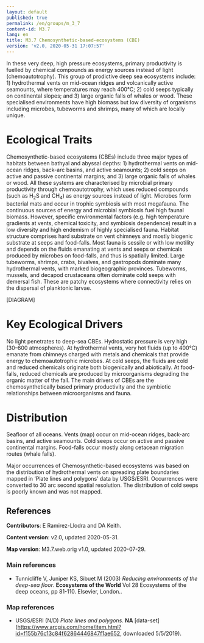 ```yaml
---
layout: default
published: true
permalink: /en/groups/m_3_7
content-id: M3.7
lang: en
title: M3.7 Chemosynthetic-based-ecosystems (CBE)
version: 'v2.0, 2020-05-31 17:07:57'
---
```


In these very deep, high pressure ecosystems, primary productivity is fuelled by chemical compounds as energy sources instead of light (chemoautotrophy). This group of prodictive deep sea ecosystems include: 1) hydrothermal vents on mid-ocean ridges and volcanically active seamounts, where temperatures may reach 400°C; 2) cold seeps typically on continental slopes; and 3) large organic falls of whales or wood. These specialised environments have high biomass but low diversity of organisms including microbes, tubeworms and shrimps, many of which are locally unique.

# Ecological Traits
 
Chemosynthetic-based ecosystems (CBEs) include three major types of habitats between bathyal and abyssal depths: 1) hydrothermal vents on mid-ocean ridges, back-arc basins, and active seamounts; 2) cold seeps on active and passive continental margins; and 3) large organic falls of whales or wood. All these systems are characterised by microbial primary productivity through chemoautotrophy, which uses reduced compounds (such as H<sub>2</sub>S and CH<sub>4</sub>) as energy sources instead of light. Microbes form bacterial mats and occur in trophic symbiosis with most megafauna. The continuous sources of energy and microbial symbiosis fuel high faunal biomass. However, specific environmental factors (e.g. high temperature gradients at vents, chemical toxicity, and symbiosis dependence) result in a low diversity and high endemism of highly specialised fauna. Habitat structure comprises hard substrate on vent chimneys and mostly biogenic substrate at seeps and food-falls. Most fauna is sessile or with low motility and depends on the fluids emanating at vents and seeps or chemicals produced by microbes on food-falls, and thus is spatially limited. Large tubeworms, shrimps, crabs, bivalves, and gastropods dominate many hydrothermal vents, with marked biogeographic provinces. Tubeworms, mussels, and decapod crustaceans often dominate cold seeps with demersal fish. These are patchy ecosystems where connectivity relies on the dispersal of planktonic larvae.

[DIAGRAM]

# Key Ecological Drivers
 
No light penetrates to deep-sea CBEs. Hydrostatic pressure is very high (30–600 atmospheres). At hydrothermal vents, very hot fluids (up to 400°C) emanate from chimneys charged with metals and chemicals that provide energy to chemoautotrophic microbes. At cold seeps, the fluids are cold and reduced chemicals originate both biogenically and abiotically. At food-falls, reduced chemicals are produced by microorganisms degrading the organic matter of the fall. The main drivers of CBEs are the chemosynthetically based primary productivity and the symbiotic relationships between microorganisms and fauna.
 
# Distribution
 
Seafloor of all oceans. Vents (map) occur on mid-ocean ridges, back-arc basins, and active seamounts. Cold seeps occur on active and passive continental margins. Food-falls occur mostly along cetacean migration routes (whale falls).

Major occurrences of Chemosynthetic-based ecosystems was based on the distribution of hydrothermal vents on spreading plate boundaries mapped in ‘Plate lines and polygons’ data by USGS/ESRI. Occurrences were converted to 30 arc second spatial resolution. The distribution of cold seeps is poorly known and was not mapped.

## References

**Contributors**: E Ramirez-Llodra and DA Keith.

**Content version**: v2.0, updated 2020-05-31.

**Map version**: M3.7.web.orig v1.0, updated 2020-07-29.

### Main references
* Tunnicliffe V, Juniper KS, Sibuet M  (2003) *Reducing environments of the deep-sea floor*. **Ecosystems of the World** Vol 28 Ecosystems of the deep oceans, pp 81-110. Elsevier, London..

### Map references
* USGS/ESRI  (N/D) *Plate lines and polygons*. **NA** [data-set](https://www.arcgis.com/home/item.html?id=f155b76c13c84f62864446847f1ae652, downloaded 5/5/2019).
